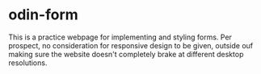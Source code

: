 # odin-form

This is a practice webpage for implementing and styling forms.
Per prospect, no consideration for responsive design to be given, outside ouf making sure the website doesn't completely brake at different desktop resolutions.